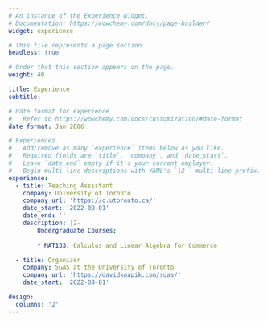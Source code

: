 ```yaml
---
# An instance of the Experience widget.
# Documentation: https://wowchemy.com/docs/page-builder/
widget: experience

# This file represents a page section.
headless: true

# Order that this section appears on the page.
weight: 40

title: Experience
subtitle:

# Date format for experience
#   Refer to https://wowchemy.com/docs/customization/#date-format
date_format: Jan 2006

# Experiences.
#   Add/remove as many `experience` items below as you like.
#   Required fields are `title`, `company`, and `date_start`.
#   Leave `date_end` empty if it's your current employer.
#   Begin multi-line descriptions with YAML's `|2-` multi-line prefix.
experience:
  - title: Teaching Assistant
    company: University of Toronto
    company_url: 'https://q.utoronto.ca/'
    date_start: '2022-09-01'
    date_end: ''
    description: |2-
        Undergraduate Courses:
        
        * MAT133: Calculus and Linear Algebra for Commerce

  - title: Organizer
    company: SGAS at the University of Toronto
    company_url: 'https://davidknapik.com/sgas/'
    date_start: '2022-09-01'

design:
  columns: '2'
---
```

